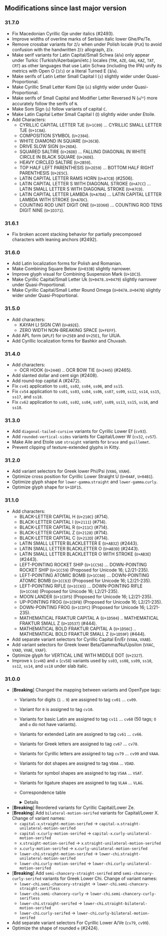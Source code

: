 ## Modifications since last major version

### 31.7.0

* Fix Macedonian Cyrillic Gje under italics (#2493).
* Improve widths of overline marks of Serbian italic lower Ghe/Pe/Te.
* Remove crossbar variants for `Z`/`z` when under Polish locale (`PLK`) to avoid confusion with the handwritten `Ż`/`ż` allograph, `Ƶ`/`ƶ`.
* Make serif variants for Latin Capital/Small Schwa (`Ə`/`ə`) only appear under Turkic (Turkish/Azerbaijani/etc.) locales (`TRK`, `AZE`, `GAG`, `KAZ`, `TAT`, `CRT`) as other languages that use Latin Schwa (including the IPA) unify its metrics with Open O (`Ɔ`/`ɔ`) or a literal Turned E (`Ǝ`/`ǝ`).
* Make serifs of Latin Letter Small Capital I (`ɪ`) slightly wider under Quasi-Proportional.
* Make Cyrillic Small Letter Komi Dje (`ԃ`) slightly wider under Quasi-Proportional.
* Make serifs of Small Capital and Modifier Letter Reversed N (`ᴎ`/`ᴻ`) more accurately follow the serifs of `N`.
* Make Som Sign (`⃀`) follow variants of capital `C`.
* Make Latin Capital Letter Small Capital I (`Ɪ`) slightly wider under Etoile.
* Add Characters:
  - CYRILLIC CAPITAL LETTER TJE (`U+1C89`) ... CYRILLIC SMALL LETTER TJE (`U+1C8A`).
  - COMPOSITION SYMBOL (`U+2384`).
  - WHITE DIAMOND IN SQUARE (`U+26CB`).
  - DRIVE SLOW SIGN (`U+26DA`).
  - SQUARED SALTIRE (`U+26DD`) ... FALLING DIAGONAL IN WHITE CIRCLE IN BLACK SQUARE (`U+26DE`).
  - HEAVY CIRCLED SALTIRE (`U+2B59`).
  - TOP HALF LEFT PARENTHESIS (`U+2E59`) ... BOTTOM HALF RIGHT PARENTHESIS (`U+2E5C`).
  - LATIN CAPITAL LETTER RAMS HORN (`U+A7CB`) (#2506).
  - LATIN CAPITAL LETTER S WITH DIAGONAL STROKE (`U+A7CC`) ... LATIN SMALL LETTER S WITH DIAGONAL STROKE (`U+A7CD`).
  - LATIN CAPITAL LETTER LAMBDA (`U+A7DA`) ... LATIN CAPITAL LETTER LAMBDA WITH STROKE (`U+A7DC`).
  - COUNTING ROD UNIT DIGIT ONE (`U+1D360`) ... COUNTING ROD TENS DIGIT NINE (`U+1D371`).


### 31.6.1

- Fix broken accent stacking behavior for partially precomposed characters with leaning anchors (#2492).


### 31.6.0

* Add Latin localization forms for Polish and Romanian.
* Make Combining Square Below (`U+033B`) slightly narrower.
* Improve glyph visual for Combining Suspension Mark (`U+1DC3`).
* Make Cyrillic Capital/Small Letter Uk (`U+0478`..`U+0479`) slightly narrower under Quasi-Proportional.
* Make Cyrillic Capital/Small Letter Round Omega (`U+047A`..`U+047B`) slightly wider under Quasi-Proportional.


### 31.5.0

* Add characters:
  - KAYAH LI SIGN CWI (`U+A92E`).
  - ZERO WIDTH NON-BREAKING SPACE (`U+FEFF`).
* Add APL form (`APLF`) for `U+25E0` and `U+25E1`, for UIUA.
* Add Cyrillic localization forms for Bashkir and Chuvash.


### 31.4.0

* Add characters:
  - OCR HOOK (`U+2440`) .. OCR BOW TIE (`U+2445`) (#2465).
* Add slanted dollar and cent sign (#2408).
* Add round-top capital A (#2472).
* Fix `cv41` application to `ss01`, `ss02`, `ss04`, `ss06`, and `ss15`.
* Fix `cv54` application to `ss01`, `ss03`, `ss04`, `ss06`, `ss07`, `ss09`, `ss12`, `ss14`, `ss15`, `ss17`, and `ss18`.
* Fix `cv62` application to `ss01`, `ss02`, `ss04`, `ss07`, `ss09`, `ss13`, `ss15`, `ss16`, and `ss18`.


### 31.3.0

* Add `diagonal-tailed-cursive` variants for Cyrillic Lower Ef (`cv93`).
* Add `rounded-vertical-sides` variants for Capital/Lower W (`cv32`, `cv57`).
* Make Aile and Etoile use `straight` variants for `brace` and `guillemet`.
* Prevent clipping of texture-extended glyphs in Kitty.


### 31.2.0

* Add variant selectors for Greek lower Phi/Psi (`VXAG`, `VXAH`).
* Optimize cross position for Cyrillic Lower Straight U (`U+04AF`, `U+04B1`).
* Optimize glyph shape for `lower-gamma`.`straight` and `lower-gamma`.`curly`.
* Optimize glyph shape for `U+1DF15`.


### 31.1.0

* Add characters:
  - BLACK-LETTER CAPITAL H (`U+210C`) (#714).
  - BLACK-LETTER CAPITAL I (`U+2111`) (#714).
  - BLACK-LETTER CAPITAL R (`U+211C`) (#714).
  - BLACK-LETTER CAPITAL Z (`U+2128`) (#714).
  - BLACK-LETTER CAPITAL C (`U+212D`) (#714).
  - LATIN SMALL LETTER BLACKLETTER E (`U+AB32`) (#2443).
  - LATIN SMALL LETTER BLACKLETTER O (`U+AB3D`) (#2443).
  - LATIN SMALL LETTER BLACKLETTER O WITH STROKE (`U+AB3E`) (#2443).
  - LEFT-POINTING ROCKET SHIP (`U+1CC56`) ... DOWN-POINTING ROCKET SHIP (`U+1CC59`) (Proposed for Unicode 16; L2/21-235).
  - LEFT-POINTING ATOMIC BOMB (`U+1CC60`) ... DOWN-POINTING ATOMIC BOMB (`U+1CC63`) (Proposed for Unicode 16; L2/21-235).
  - LEFT-POINTING RIFLE (`U+1CC65`) ... DOWN-POINTING RIFLE (`U+1CC68`) (Proposed for Unicode 16; L2/21-235).
  - MOON LANDER (`U+1CDF5`) (Proposed for Unicode 16; L2/21-235).
  - UP-POINTING FROG (`U+1CDFB`) (Proposed for Unicode 16; L2/21-235).
  - DOWN-POINTING FROG (`U+1CDFC`) (Proposed for Unicode 16; L2/21-235).
  - MATHEMATICAL FRAKTUR CAPITAL A (`U+1D504`) .. MATHEMATICAL FRAKTUR SMALL Z (`U+1D537`) (#444).
  - MATHEMATICAL BOLD FRAKTUR CAPITAL A (`U+1D56C`) .. MATHEMATICAL BOLD FRAKTUR SMALL Z (`U+1D59F`) (#444).
* Add separate variant selectors for Cyrillic Capital En/Er (`VXAA`, `VXAB`).
* Add variant selectors for Greek lower Beta/Gamma/Nu/Upsilon (`VXAC`, `VXAD`, `VXAE`, `VXAF`).
* Optimize glyph for VERTICAL LINE WITH MIDDLE DOT (`U+2327`).
* Improve `k` (`cv46`) and `x` (`cv58`) variants used by `ss03`, `ss08`, `ss09`, `ss10`, `ss12`, `ss14`, and `ss18` under slab italic.


### 31.0.0

* \[**Breaking**] Changed the mapping between variants and OpenType tags:
  - Variants for digits (`1` .. `9`) are assigned to tag `cv01` ... `cv09`.
  - Variant for `0` is assigned to tag `cv10`.
  - Variants for basic Latin are assigned to tag `cv11` ... `cv60` (50 tags; `O` and `o` do not have variants).
  - Variants for extended Latin are assigned to tag `cv61` ... `cv66`.
  - Variants for Greek letters are assigned to tag `cv67` ... `cv78`.
  - Variants for Cyrillic letters are assigned to tag `cv79` ... `cv99` and `VAAA`.
  - Variants for dot shapes are assigned to tag `VDAA` ... `VDAD`.
  - Variants for symbol shapes are assigned to tag `VSAA` ... `VSAT`.
  - Variants for ligature shapes are assigned to tag `VLAA` ... `VLAG`.
  - Correspondence table

    <details>    

    | Selector Name | Tag in v30.x | Tag in v31 |
    | ------------- | ------------ | ---------- |
    | `one` | `cv86` | `cv01` |
    | `two` | `cv87` | `cv02` |
    | `three` | `cv88` | `cv03` |
    | `four` | `cv89` | `cv04` |
    | `five` | `cv90` | `cv05` |
    | `six` | `cv91` | `cv06` |
    | `seven` | `cv92` | `cv07` |
    | `eight` | `cv93` | `cv08` |
    | `nine` | `cv94` | `cv09` |
    | `zero` | `cv85` | `cv10` |
    | `capital-a` | `cv01` | `cv11` |
    | `capital-b` | `cv02` | `cv12` |
    | `capital-c` | `cv03` | `cv13` |
    | `capital-d` | `cv04` | `cv14` |
    | `capital-e` | `cv05` | `cv15` |
    | `capital-f` | `cv06` | `cv16` |
    | `capital-g` | `cv07` | `cv17` |
    | `capital-h` | `cv08` | `cv18` |
    | `capital-i` | `cv09` | `cv19` |
    | `capital-j` | `cv10` | `cv20` |
    | `capital-k` | `cv11` | `cv21` |
    | `capital-l` | `cv12` | `cv22` |
    | `capital-m` | `cv13` | `cv23` |
    | `capital-n` | `cv14` | `cv24` |
    | `capital-p` | `cv15` | `cv25` |
    | `capital-q` | `cv16` | `cv26` |
    | `capital-r` | `cv17` | `cv27` |
    | `capital-s` | `cv18` | `cv28` |
    | `capital-t` | `cv19` | `cv29` |
    | `capital-u` | `cv20` | `cv30` |
    | `capital-v` | `cv21` | `cv31` |
    | `capital-w` | `cv22` | `cv32` |
    | `capital-x` | `cv23` | `cv33` |
    | `capital-y` | `cv24` | `cv34` |
    | `capital-z` | `cv25` | `cv35` |
    | `a` | `cv26` | `cv36` |
    | `b` | `cv27` | `cv37` |
    | `c` | `cv28` | `cv38` |
    | `d` | `cv29` | `cv39` |
    | `e` | `cv30` | `cv40` |
    | `f` | `cv31` | `cv41` |
    | `g` | `cv32` | `cv42` |
    | `h` | `cv33` | `cv43` |
    | `i` | `cv34` | `cv44` |
    | `j` | `cv35` | `cv45` |
    | `k` | `cv36` | `cv46` |
    | `l` | `cv37` | `cv47` |
    | `m` | `cv38` | `cv48` |
    | `n` | `cv39` | `cv49` |
    | `p` | `cv40` | `cv50` |
    | `q` | `cv41` | `cv51` |
    | `r` | `cv42` | `cv52` |
    | `s` | `cv43` | `cv53` |
    | `t` | `cv44` | `cv54` |
    | `u` | `cv45` | `cv55` |
    | `v` | `cv46` | `cv56` |
    | `w` | `cv47` | `cv57` |
    | `x` | `cv48` | `cv58` |
    | `y` | `cv49` | `cv59` |
    | `z` | `cv50` | `cv60` |
    | `capital-eszet` | `VXAC` | `cv61` |
    | `long-s` | `cv51` | `cv62` |
    | `eszet` | `cv52` | `cv63` |
    | `lower-eth` | `cv53` | `cv64` |
    | `capital-thorn` | `VXAD` | `cv65` |
    | `lower-thorn` | `cv54` | `cv66` |
    | `lower-alpha` | `cv55` | `cv67` |
    | `capital-gamma` | `cv56` | `cv68` |
    | `capital-delta` | `cv57` | `cv69` |
    | `lower-delta` | `cv58` | `cv70` |
    | `lower-iota` | `cv59` | `cv71` |
    | `capital-lambda` | `cv60` | `cv72` |
    | `lower-lambda` | `cv61` | `cv73` |
    | `lower-mu` | `cv62` | `cv74` |
    | `lower-xi` | `cv63` | `cv75` |
    | `lower-pi` | `cv64` | `cv76` |
    | `lower-tau` | `cv65` | `cv77` |
    | `lower-chi` | `cv66` | `cv78` |
    | `cyrl-a` | `——` | `cv79` |
    | `cyrl-ve` | `——` | `cv80` |
    | `cyrl-capital-zhe` | `cv67` | `cv81` |
    | `cyrl-zhe` | `cv68` | `cv82` |
    | `cyrl-capital-ze` | `cv69` | `cv83` |
    | `cyrl-ze` | `cv70` | `cv84` |
    | `cyrl-capital-ka` | `cv71` | `cv85` |
    | `cyrl-ka` | `cv72` | `cv86` |
    | `cyrl-el` | `cv73` | `cv87` |
    | `cyrl-em` | `cv74` | `cv88` |
    | `cyrl-en` | `cv75` | `cv89` |
    | `cyrl-er` | `cv76` | `cv90` |
    | `cyrl-capital-u` | `cv77` | `cv91` |
    | `cyrl-u` | `cv78` | `cv92` |
    | `cyrl-ef` | `cv79` | `cv93` |
    | `cyrl-che` | `cv80` | `cv94` |
    | `cyrl-yeri` | `cv81` | `cv95` |
    | `cyrl-yery` | `cv82` | `cv96` |
    | `cyrl-capital-e` | `VXAA` | `cv97` |
    | `cyrl-e` | `VXAB` | `cv98` |
    | `cyrl-capital-ya` | `cv83` | `cv99` |
    | `cyrl-ya` | `cv84` | `VAAA` |
    | `tittle` | `cv95` | `VDAA` |
    | `diacritic-dot` | `cv96` | `VDAB` |
    | `punctuation-dot` | `cv97` | `VDAC` |
    | `braille-dot` | `VXAE` | `VDAD` |
    | `tilde` | `cv98` | `VSAA` |
    | `asterisk` | `cv99` | `VSAB` |
    | `underscore` | `VSAA` | `VSAC` |
    | `caret` | `VSAB` | `VSAD` |
    | `ascii-grave` | `VSAC` | `VSAE` |
    | `ascii-single-quote` | `VSAD` | `VSAF` |
    | `paren` | `VSAE` | `VSAG` |
    | `brace` | `VSAF` | `VSAH` |
    | `guillemet` | `VSAG` | `VSAI` |
    | `number-sign` | `VSAH` | `VSAJ` |
    | `ampersand` | `VSAI` | `VSAK` |
    | `at` | `VSAJ` | `VSAL` |
    | `dollar` | `VSAK` | `VSAM` |
    | `cent` | `VSAL` | `VSAN` |
    | `percent` | `VSAM` | `VSAO` |
    | `bar` | `VSAN` | `VSAP` |
    | `question` | `VSAO` | `VSAQ` |
    | `pilcrow` | `VSAP` | `VSAR` |
    | `partial-derivative` | `VSAQ` | `VSAS` |
    | `micro-sign` | `VSAR` | `VSAT` |
    | `lig-ltgteq` | `VLAA` | `VLAA` |
    | `lig-neq` | `VLAB` | `VLAB` |
    | `lig-equal-chain` | `VLAC` | `VLAC` |
    | `lig-hyphen-chain` | `VLAD` | `VLAD` |
    | `lig-plus-chain` | `VLAE` | `VLAE` |
    | `lig-double-arrow-bar` | `VLAF` | `VLAF` |
    | `lig-single-arrow-bar` | `VLAG` | `VLAG` |
  
    </details>
* \[**Breaking**] Reordered variants for Cyrillic Capital/Lower Ze.
* \[**Breaking**] Add `bilateral-motion-serifed` variants for Capital/Lower X. Change of variant names:
  - `capital-x`.`straight-motion-serifed` → `capital-x`.`straight-unilateral-motion-serifed`
  - `capital-x`.`curly-motion-serifed` → `capital-x`.`curly-unilateral-motion-serifed`
  - `x`.`straight-motion-serifed` → `x`.`straight-unilateral-motion-serifed`
  - `x`.`curly-motion-serifed` → `x`.`curly-unilateral-motion-serifed`
  - `lower-chi`.`straight-motion-serifed` → `lower-chi`.`straight-unilateral-motion-serifed`
  - `lower-chi`.`curly-motion-serifed` → `lower-chi`.`curly-unilateral-motion-serifed`
* \[**Breaking**] Add `semi-chancery-straight-serifed` and `semi-chancery-curly-serifed` variants for Greek Lower Chi. Change of variant names:
  - `lower-chi`.`semi-chancery-straight` → `lower-chi`.`semi-chancery-straight-serifless`
  - `lower-chi`.`semi-chancery-curly` → `lower-chi`.`semi-chancery-curly-serifless`
  - `lower-chi`.`straight-serifed` → `lower-chi`.`straight-bilateral-motion-serifed`
  - `lower-chi`.`curly-serifed` → `lower-chi`.`curly-bilateral-motion-serifed`
* Add separate variant selectors For Cyrillic Lower A/Ve (`cv79`, `cv99`).
* Optimize the shape of rounded `e` (#2424).

